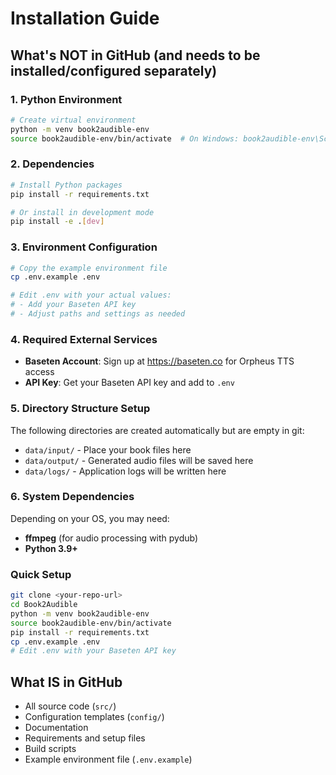 # Installation Guide

## What's NOT in GitHub (and needs to be installed/configured separately)

### 1. Python Environment
```bash
# Create virtual environment
python -m venv book2audible-env
source book2audible-env/bin/activate  # On Windows: book2audible-env\Scripts\activate
```

### 2. Dependencies
```bash
# Install Python packages
pip install -r requirements.txt

# Or install in development mode
pip install -e .[dev]
```

### 3. Environment Configuration
```bash
# Copy the example environment file
cp .env.example .env

# Edit .env with your actual values:
# - Add your Baseten API key
# - Adjust paths and settings as needed
```

### 4. Required External Services
- **Baseten Account**: Sign up at https://baseten.co for Orpheus TTS access
- **API Key**: Get your Baseten API key and add to `.env`

### 5. Directory Structure Setup
The following directories are created automatically but are empty in git:
- `data/input/` - Place your book files here
- `data/output/` - Generated audio files will be saved here  
- `data/logs/` - Application logs will be written here

### 6. System Dependencies
Depending on your OS, you may need:
- **ffmpeg** (for audio processing with pydub)
- **Python 3.9+**

### Quick Setup
```bash
git clone <your-repo-url>
cd Book2Audible
python -m venv book2audible-env
source book2audible-env/bin/activate
pip install -r requirements.txt
cp .env.example .env
# Edit .env with your Baseten API key
```

## What IS in GitHub
- All source code (`src/`)
- Configuration templates (`config/`)
- Documentation
- Requirements and setup files
- Build scripts
- Example environment file (`.env.example`)